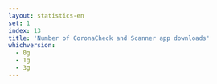 ```yaml
---
layout: statistics-en
set: 1
index: 13
title: 'Number of CoronaCheck and Scanner app downloads'
whichversion:
  - 0g
  - 1g
  - 3g
---
```

